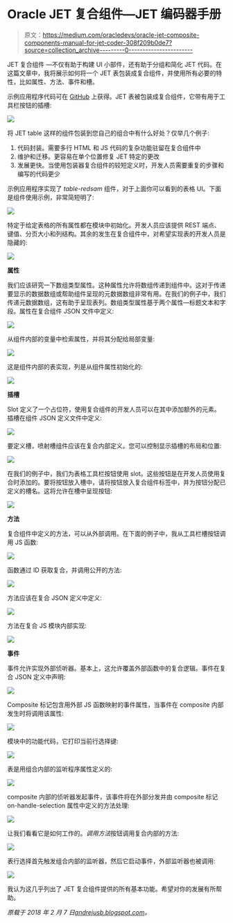 # Oracle JET 复合组件—JET 编码器手册

> 原文：<https://medium.com/oracledevs/oracle-jet-composite-components-manual-for-jet-coder-308f209b0de7?source=collection_archive---------0----------------------->

JET 复合组件 —不仅有助于构建 UI 小部件，还有助于分组和简化 JET 代码。在这篇文章中，我将展示如何将一个 JET 表包装成复合组件，并使用所有必要的特性，比如属性、方法、事件和槽。

示例应用程序代码可在 [GitHub](https://github.com/abaranovskis-redsamurai/jetwebcomponentsandboxapp) 上获得。JET 表被包装成复合组件，它带有用于工具栏按钮的插槽:

![](img/035eed8b39c483563a0f791b3c0c2b00.png)

将 JET table 这样的组件包装到您自己的组合中有什么好处？仅举几个例子:

1.  代码封装。需要多行 HTML 和 JS 代码的复杂功能驻留在复合组件中
2.  维护和迁移。更容易在单个位置修复 JET 特定的更改
3.  发展更快。当使用包装器复合组件的较短定义时，开发人员需要重复的步骤和编写的代码更少

示例应用程序实现了 *table-redsam* 组件，对于上面你可以看到的表格 UI。下面是组件使用示例，非常简短明了:

![](img/6df90aa744e8a3fac64a58647ccbdb18.png)

特定于给定表格的所有属性都在模块中初始化。开发人员应该提供 REST 端点、键值、分页大小和列结构。其余的发生在复合组件中，对希望实现表的开发人员是隐藏的:

![](img/c6bd55ea90b0695c91d77efc3727a95e.png)

**属性**

我们应该研究一下数组类型属性。这种属性允许将数组传递到组件中。这对于传递要显示的数据数组或帮助组件呈现的元数据数组非常有用。在我们的例子中，我们传递元数据数组，这有助于呈现表列。数组类型属性基于两个属性—标题文本和字段。属性在复合组件 JSON 文件中定义:

![](img/17836eeb1ea210c60de594657100562f.png)

从组件内部的变量中检索属性，并将其分配给局部变量:

![](img/36e1a5038b44335c8169b139b060596b.png)

这是组件内部的表实现，列是从组件属性初始化的:

![](img/9e96647d659dab7bc0cb1b9fe53ee8a7.png)

**插槽**

Slot 定义了一个占位符，使用复合组件的开发人员可以在其中添加额外的元素。插槽在组件 JSON 定义文件中定义:

![](img/db8ca482a89ea6d333072a3bf0024d33.png)

要定义槽，喷射槽组件应该在复合内部定义。您可以控制显示插槽的布局和位置:

![](img/2adcd871ae08e97fb41f7ebc50d9b86f.png)

在我们的例子中，我们为表格工具栏按钮使用 slot。这些按钮是在开发人员使用复合时添加的。要将按钮放入槽中，请将按钮放入复合组件标签中，并为按钮分配已定义的槽名。这将允许在槽中呈现按钮:

![](img/dad19c928624d42c63dbcff229109939.png)

**方法**

复合组件中定义的方法，可以从外部调用。在下面的例子中，我从工具栏槽按钮调用 JS 函数:

![](img/0d4735aca497336be036ecfb95b16dde.png)

函数通过 ID 获取复合，并调用公开的方法:

![](img/6188c223f5e8fa3fc23cf7022e3c7f71.png)

方法应该在复合 JSON 定义中定义:

![](img/a768537494d323a6f125fac1faf01d7f.png)

方法在复合 JS 模块内部实现:

![](img/0992f50604825ec017ca62746346bad9.png)

**事件**

事件允许实现外部侦听器。基本上，这允许覆盖外部函数中的复合逻辑。事件在复合 JSON 定义中声明:

![](img/229bfde63e8f59c99c3e101b69053544.png)

Composite 标记包含用外部 JS 函数映射的事件属性，当事件在 composite 内部发生时将调用该属性:

![](img/847d5d351ed21d149897807f9f3ea262.png)

模块中的功能代码，它打印当前行选择键:

![](img/4d15bbaf2c49ca56746ac14301edc5f6.png)

表是用组合内部的监听程序属性定义的:

![](img/0b5a0cd056746412aeacc6b745100ab4.png)

composite 内部的侦听器发起事件，该事件将在外部分发并由 composite 标记 on-handle-selection 属性中定义的方法处理:

![](img/4282de139199b4901251596c25b90d6c.png)

让我们看看它是如何工作的。*调用方法*按钮调用复合内部的方法:

![](img/ed656d74a2e5e0891823965ae5c14c19.png)

表行选择首先触发组合内部的监听器，然后它启动事件，外部监听器也被调用:

![](img/a0571d386b54b749dd845bfa21bc2240.png)

我认为这几乎列出了 JET 复合组件提供的所有基本功能。希望对你的发展有所帮助。

*原载于 2018 年 2 月 7 日*[*andrejusb.blogspot.com*](https://andrejusb.blogspot.lt/2018/02/oracle-jet-composite-components-manual.html)*。*